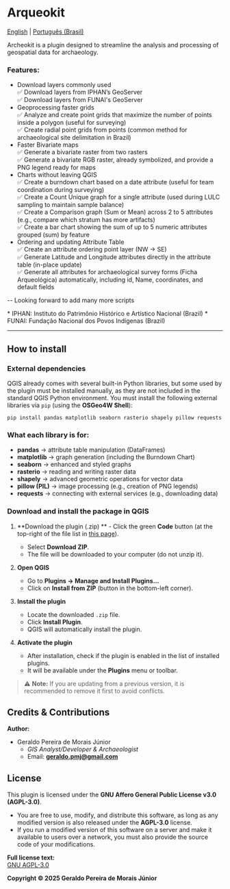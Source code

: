 

# Arqueokit

[English](README.md) | [Português (Brasil)](README.pt-BR.md)

Archeokit is a plugin designed to streamline the analysis and processing of geospatial data for archaeology.

### Features:
- Download layers commonly used  
✅ Download layers from IPHAN’s GeoServer  
✅ Download layers from FUNAI's GeoServer  
- Geoprocessing faster grids  
✅ Analyze and create point grids that maximize the number of points inside a polygon (useful for surveying)  
✅ Create radial point grids from points (common method for archaeological site delimitation in Brazil)  
- Faster Bivariate maps  
✅ Generate a bivariate raster from two rasters  
✅ Generate a bivariate RGB raster, already symbolized, and provide a PNG legend ready for maps  
- Charts without leaving QGIS  
✅ Create a burndown chart based on a date attribute (useful for team coordination during surveying)  
✅ Create a Count Unique graph for a single attribute (used during LULC sampling to maintain sample balance)  
✅ Create a Comparison graph (Sum or Mean) across 2 to 5 attributes (e.g., compare which stratum has more artifacts)  
✅ Create a bar chart showing the sum of up to 5 numeric attributes grouped (sum) by feature  
- Ordering and updating Attribute Table  
✅ Create an attribute ordering point layer (NW → SE)  
✅ Generate Latitude and Longitude attributes directly in the attribute table (in-place update)  
✅ Generate all attributes for archaeological survey forms (Ficha Arqueológica) automatically, including id, Name, coordinates, and default fields

-- Looking forward to add many more scripts

\* IPHAN: Instituto do Patrimônio Histórico e Artístico Nacional (Brazil)
\* FUNAI: Fundação Nacional dos Povos Indígenas (Brazil)

--------------------------------------------------
## How to install
### External dependencies
QGIS already comes with several built-in Python libraries, but some used by the plugin must be installed manually, as they are not included in the standard QGIS Python environment. You must install the following external libraries via `pip` (using the **OSGeo4W Shell**):

    pip install pandas matplotlib seaborn rasterio shapely pillow requests

### **What each library is for:**

-   **pandas** → attribute table manipulation (DataFrames)
-   **matplotlib** → graph generation (including the Burndown Chart)
-   **seaborn** → enhanced and styled graphs
-   **rasterio** → reading and writing raster data
-   **shapely** → advanced geometric operations for vector data
-   **pillow (PIL)** → image processing (e.g., creation of PNG legends)
-   **requests** → connecting with external services (e.g., downloading data)

### **Download and install the package in QGIS**

1.  **Download the plugin (.zip) **
        -   Click the green **Code** button (at the top-right of the file list in [this page](https://github.com/geraldopmj/Arqueokit/tree/main)).
    -   Select **Download ZIP**.
    -   The file will be downloaded to your computer (do not unzip it).
   
2.  **Open QGIS**
    -   Go to **Plugins → Manage and Install Plugins…**
    -   Click on **Install from ZIP** (button in the bottom-left corner).
        
3.  **Install the plugin**
    -   Locate the downloaded `.zip` file.
    -   Click **Install Plugin**.
    -   QGIS will automatically install the plugin.
        
4.  **Activate the plugin**
    -   After installation, check if the plugin is enabled in the list of installed plugins.
    -   It will be available under the **Plugins** menu or toolbar.
        
> ⚠️ **Note:** If you are updating from a previous version, it is recommended to remove it first to avoid conflicts.


 ## **Credits & Contributions**

**Author:**

-   Geraldo Pereira de Morais Júnior
    -   _GIS Analyst/Developer & Archaeologist_
    -   Email: **geraldo.pmj@gmail.com**   
## **License**

This plugin is licensed under the **GNU Affero General Public License v3.0 (AGPL-3.0)**.
-   You are free to use, modify, and distribute this software, as long as any modified version is also released under the **AGPL-3.0** license.
-   If you run a modified version of this software on a server and make it available to users over a network, you must also provide the source code of your modifications.

**Full license text:**  
[GNU AGPL-3.0](https://www.gnu.org/licenses/agpl-3.0.en.html)

**Copyright © 2025 Geraldo Pereira de Morais Júnior**
